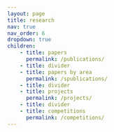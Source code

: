 ```yaml
---
layout: page
title: research
nav: true
nav_order: 6
dropdown: true
children: 
    - title: papers
      permalink: /publications/
    - title: divider
    - title: papers by area
      permalink: /spublications/
    - title: divider
    - title: projects
      permalink: /projects/
    - title: divider
    - title: competitions
      permalink: /competitions/
---
```

